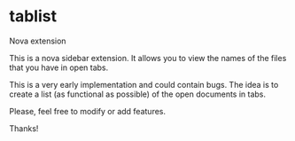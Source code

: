 # tablist
Nova extension

This is a nova sidebar extension. It allows you to view the names of the files that you have in open tabs.

This is a very early implementation and could contain bugs. The idea is to create a list (as functional as possible) of the open documents in tabs.

Please, feel free to modify or add features.

Thanks!
